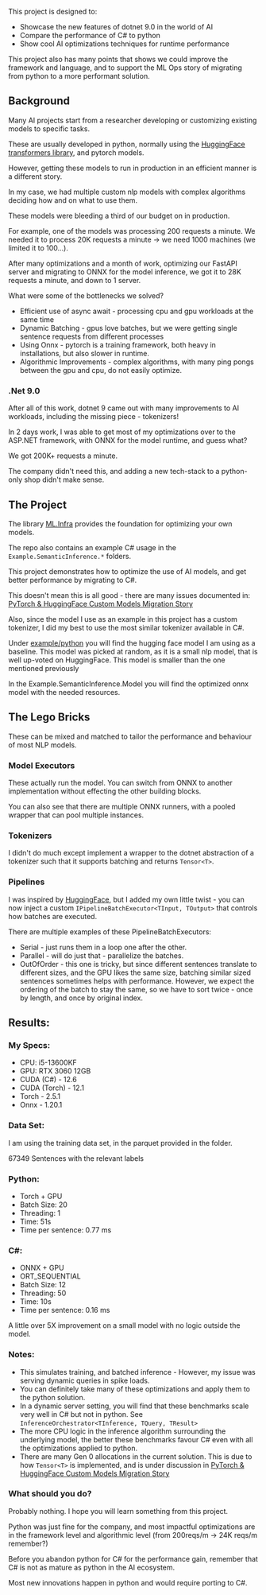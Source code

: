 This project is designed to:
* Showcase the new features of dotnet 9.0 in the world of AI
* Compare the performance of C# to python
* Show cool AI optimizations techniques for runtime performance

This project also has many points that shows we could improve the framework and language, and to support the ML Ops story of migrating from python to a more performant solution.


## Background 

Many AI projects start from a researcher developing or customizing existing models to specific tasks.

These are usually developed in python, normally using the [HuggingFace transformers library](https://huggingface.co/docs/transformers/en/index), and pytorch models.

However, getting these models to run in production in an efficient manner is a different story.

In my case, we had multiple custom nlp models with complex algorithms deciding how and on what to use them.

These models were bleeding a third of our budget on in production.

For example, one of the models was processing 200 requests a minute. We needed it to process 20K requests a minute -> we need 1000 machines (we limited it to 100...).

After many optimizations and a month of work, optimizing our FastAPI server and migrating to ONNX for the model inference, we got it to 28K requests a minute, and down to 1 server.

What were some of the bottlenecks we solved?
* Efficient use of async await - processing cpu and gpu workloads at the same time
* Dynamic Batching - gpus love batches, but we were getting single sentence requests from different processes
* Using Onnx - pytorch is a training framework, both heavy in installations, but also slower in runtime.
* Algorithmic Improvements - complex algorithms, with many ping pongs between the gpu and cpu, do not easily optimize.


### .Net 9.0

After all of this work, dotnet 9 came out with many improvements to AI workloads, including the missing piece - tokenizers!

In 2 days work, I was able to get most of my optimizations over to the ASP.NET framework, with ONNX for the model runtime, 
and guess what?

We got 200K+ requests a minute.

The company didn't need this, and adding a new tech-stack to a python-only shop didn't make sense. 



## The Project

The library [ML.Infra](ML.Infra) provides the foundation for optimizing your own models.

The repo also contains an example C# usage in the `Example.SemanticInference.*` folders.

This project demonstrates how to optimize the use of AI models, and get better performance by migrating to C#.

This doesn't mean this is all good - there are many issues documented in: [PyTorch & HuggingFace Custom Models Migration Story](https://github.com/microsoft/semantic-kernel/issues/9793)

Also, since the model I use as an example in this project has a custom tokenizer, I did my best to use the most similar tokenizer available in C#.

Under [example/python](/example/python) you will find the hugging face model I am using as a baseline. This model was picked at random, as it is a small nlp model, that is well up-voted on HuggingFace.
This model is smaller than the one mentioned previously

In the Example.SemanticInference.Model you will find the optimized onnx model with the needed resources.


## The Lego Bricks

These can be mixed and matched to tailor the performance and behaviour of most NLP models.

### Model Executors
These actually run the model. You can switch from ONNX to another implementation without effecting the other building blocks.

You can also see that there are multiple ONNX runners, with a pooled wrapper that can pool multiple instances. 

### Tokenizers
I didn't do much except implement a wrapper to the dotnet abstraction of a tokenizer such that it supports batching and returns `Tensor<T>`.


### Pipelines
I was inspired by [HuggingFace](https://huggingface.co/docs/transformers/en/index), but I added my own little twist - you can now inject a custom `IPipelineBatchExecutor<TInput, TOutput>` that controls how batches are executed.

There are multiple examples of these PipelineBatchExecutors:
* Serial - just runs them in a loop one after the other.
* Parallel - will do just that - parallelize the batches.
* OutOfOrder - this one is tricky, but since different sentences translate to different sizes, and the GPU likes the same size, batching similar sized sentences sometimes helps with performance. However, we expect the ordering of the batch to stay the same, so we have to sort twice - once by length, and once by original index. 


## Results:

### My Specs: 
* CPU: i5-13600KF
* GPU: RTX 3060 12GB
* CUDA (C#) - 12.6
* CUDA (Torch) - 12.1
* Torch - 2.5.1
* Onnx - 1.20.1

### Data Set:
I am using the training data set, in the parquet provided in the folder.

67349 Sentences with the relevant labels

### Python:
* Torch + GPU
* Batch Size: 20 
* Threading: 1
* Time: 51s
* Time per sentence: 0.77 ms

### C#:
* ONNX + GPU
* ORT_SEQUENTIAL
* Batch Size: 12
* Threading: 50
* Time: 10s
* Time per sentence: 0.16 ms


A little over 5X improvement on a small model with no logic outside the model.

### Notes:
* This simulates training, and batched inference - However, my issue was serving dynamic queries in spike loads.
* You can definitely take many of these optimizations and apply them to the python solution.
* In a dynamic server setting, you will find that these benchmarks scale very well in C# but not in python. See `InferenceOrchestrator<TInference, TQuery, TResult>`
* The more CPU logic in the inference algorithm surrounding the underlying model, the better these benchmarks favour C# even with all the optimizations applied to python.
* There are many Gen 0 allocations in the current solution. This is due to how `Tensor<T>` is implemented, and is under discussion in [PyTorch & HuggingFace Custom Models Migration Story](https://github.com/microsoft/semantic-kernel/issues/9793)  


### What should you do?
Probably nothing. I hope you will learn something from this project.

Python was just fine for the company, and most impactful optimizations are in the framework level and algorithmic level (from 200reqs/m -> 24K reqs/m remember?)

Before you abandon python for C# for the performance gain, remember that C# is not as mature as python in the AI ecosystem.

Most new innovations happen in python and would require porting to C#.  